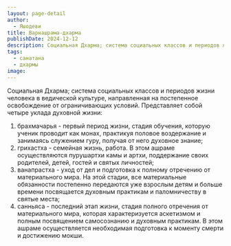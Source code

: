 ```yaml
---
layout: page-detail
author:
  - Яшодеви
title: Варнашрама-дхарма
publishDate: 2024-12-12
description: Социальная Дхарма; система социальных классов и периодов жизни человека в ведической культуре, направленная на постепенное освобождение от ограничивающих условий. Представляет собой четыре уклада духовной жизни
tags:
  - санатана
  - дхармы
image:
---
```


Социальная Дхарма; система социальных классов и периодов жизни человека в ведической культуре, направленная на постепенное освобождение от ограничивающих условий. Представляет собой четыре уклада духовной жизни:&nbsp;
1) брахмачарья - первый период жизни, стадия обучения, которую ученик проводит как монах, практикуя половое воздержание и занимаясь служением гуру, получая от него духовное знание;&nbsp;
2) грихастха - семейная жизнь, работа. В этом ашраме осуществляются пурушартхи камы и артхи, поддержание своих родителей, детей, гостей и святых личностей;&nbsp;
3) ванапрастха - уход от дел и подготовка к полному отречению от материального мира. На этой стадии, все материальные обязанности постепенно передаются уже взрослым детям и больше времени посвящается духовным практикам и паломничеству в святые места;&nbsp;
4) санньяса - последний этап жизни, стадия полного отречения от материального мира, которая характеризуется аскетизмом и полным посвящением самосознанию и духовным практикам. В этом ашраме осуществляется необходимая подготовка к моменту смерти и достижению мокши.

